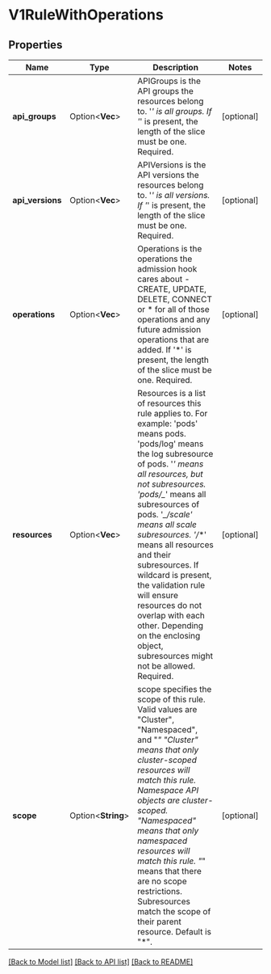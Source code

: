 # V1RuleWithOperations

## Properties

Name | Type | Description | Notes
------------ | ------------- | ------------- | -------------
**api_groups** | Option<**Vec<String>**> | APIGroups is the API groups the resources belong to. '*' is all groups. If '*' is present, the length of the slice must be one. Required. | [optional]
**api_versions** | Option<**Vec<String>**> | APIVersions is the API versions the resources belong to. '*' is all versions. If '*' is present, the length of the slice must be one. Required. | [optional]
**operations** | Option<**Vec<String>**> | Operations is the operations the admission hook cares about - CREATE, UPDATE, DELETE, CONNECT or * for all of those operations and any future admission operations that are added. If '*' is present, the length of the slice must be one. Required. | [optional]
**resources** | Option<**Vec<String>**> | Resources is a list of resources this rule applies to.  For example: 'pods' means pods. 'pods/log' means the log subresource of pods. '*' means all resources, but not subresources. 'pods/_*' means all subresources of pods. '*_/scale' means all scale subresources. '*_/_*' means all resources and their subresources.  If wildcard is present, the validation rule will ensure resources do not overlap with each other.  Depending on the enclosing object, subresources might not be allowed. Required. | [optional]
**scope** | Option<**String**> | scope specifies the scope of this rule. Valid values are \"Cluster\", \"Namespaced\", and \"*\" \"Cluster\" means that only cluster-scoped resources will match this rule. Namespace API objects are cluster-scoped. \"Namespaced\" means that only namespaced resources will match this rule. \"*\" means that there are no scope restrictions. Subresources match the scope of their parent resource. Default is \"*\". | [optional]

[[Back to Model list]](../README.md#documentation-for-models) [[Back to API list]](../README.md#documentation-for-api-endpoints) [[Back to README]](../README.md)


